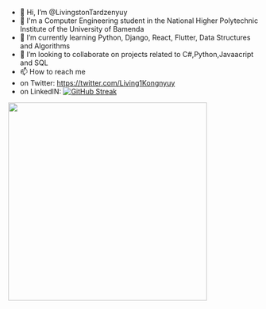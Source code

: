 - 👋 Hi, I’m @LivingstonTardzenyuy
- 👀 I'm a Computer Engineering student in the National Higher Polytechnic Institute of the University of Bamenda
- 🌱 I’m currently learning Python, Django, React, Flutter, Data Structures and Algorithms
- 💞️ I’m looking to collaborate on projects related to C#,Python,Javaacript and SQL
- 📫 How to reach me 
- on Twitter: https://twitter.com/Living1Kongnyuy
- on LinkedIN:
[![GitHub Streak](https://github-readme-streak-stats.herokuapp.com?user=LivingstonTardzenyuy&theme=gruvbox_duo&hide_border=true&date_format=j%20M%5B%20Y%5D)](https://git.io/streak-stats)

<img src="https://github-readme-stats.vercel.app/api?username=LivingstonTardzenyuy&show_icons=true&theme=gruvbox_duo" width="400">
<!---
LivingstonTardzenyuy/LivingstonTardzenyuy is a ✨ special ✨ repository because its `README.md` (this file) appears on your GitHub profile.
You can click the Preview link to take a look at your changes.
--->
